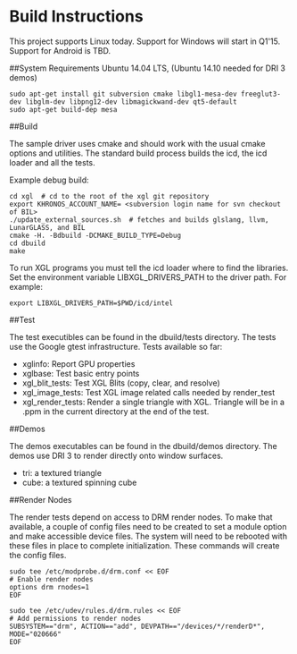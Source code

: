 # Build Instructions
This project supports Linux today.
Support for Windows will start in Q1'15.
Support for Android is TBD.

##System Requirements
Ubuntu 14.04 LTS, (Ubuntu 14.10 needed for DRI 3 demos)

```
sudo apt-get install git subversion cmake libgl1-mesa-dev freeglut3-dev libglm-dev libpng12-dev libmagickwand-dev qt5-default
sudo apt-get build-dep mesa
```

##Build

The sample driver uses cmake and should work with the usual cmake options and utilities.
The standard build process builds the icd, the icd loader and all the tests.

Example debug build:
```
cd xgl  # cd to the root of the xgl git repository
export KHRONOS_ACCOUNT_NAME= <subversion login name for svn checkout of BIL>
./update_external_sources.sh  # fetches and builds glslang, llvm, LunarGLASS, and BIL
cmake -H. -Bdbuild -DCMAKE_BUILD_TYPE=Debug
cd dbuild
make
```

To run XGL programs you must tell the icd loader where to find the libraries. Set the
environment variable LIBXGL_DRIVERS_PATH to the driver path. For example:
```
export LIBXGL_DRIVERS_PATH=$PWD/icd/intel
```

##Test

The test executibles can be found in the dbuild/tests directory. The tests use the Google
gtest infrastructure. Tests available so far:
- xglinfo: Report GPU properties
- xglbase: Test basic entry points
- xgl_blit_tests: Test XGL Blits (copy, clear, and resolve)
- xgl_image_tests: Test XGL image related calls needed by render_test
- xgl_render_tests: Render a single triangle with XGL. Triangle will be in a .ppm in
the current directory at the end of the test.

##Demos

The demos executables can be found in the dbuild/demos directory. The demos use DRI 3
to render directly onto window surfaces.
- tri: a textured triangle
- cube: a textured spinning cube

##Render Nodes

The render tests depend on access to DRM render nodes.
To make that available, a couple of config files need to be created to set a module option
and make accessible device files.
The system will need to be rebooted with these files in place to complete initialization.
These commands will create the config files.

```
sudo tee /etc/modprobe.d/drm.conf << EOF
# Enable render nodes
options drm rnodes=1
EOF
```
```
sudo tee /etc/udev/rules.d/drm.rules << EOF
# Add permissions to render nodes
SUBSYSTEM=="drm", ACTION=="add", DEVPATH=="/devices/*/renderD*", MODE="020666"
EOF
```
